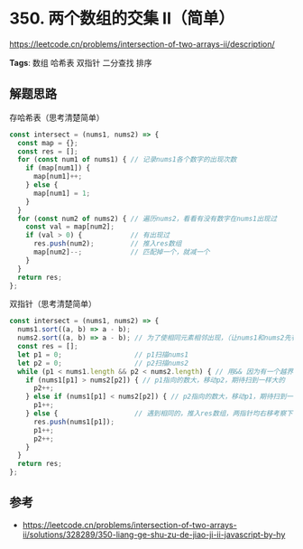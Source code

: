 # 350. 两个数组的交集 II（简单）

https://leetcode.cn/problems/intersection-of-two-arrays-ii/description/

**Tags**: 
数组
哈希表
双指针
二分查找
排序


## 解题思路

存哈希表（思考清楚简单）

```js
const intersect = (nums1, nums2) => {
  const map = {};
  const res = [];
  for (const num1 of nums1) { // 记录nums1各个数字的出现次数
    if (map[num1]) {
      map[num1]++;  
    } else {         
      map[num1] = 1; 
    }
  }
  for (const num2 of nums2) { // 遍历nums2，看看有没有数字在nums1出现过
    const val = map[num2];
    if (val > 0) {            // 有出现过
      res.push(num2);         // 推入res数组
      map[num2]--;            // 匹配掉一个，就减一个
    }
  }
  return res;
};

```
双指针（思考清楚简单）

```js
const intersect = (nums1, nums2) => {
  nums1.sort((a, b) => a - b);
  nums2.sort((a, b) => a - b); // 为了使相同元素相邻出现，（让nums1和nums2先有序）
  const res = [];
  let p1 = 0;                  // p1扫描nums1
  let p2 = 0;                  // p2扫描nums2
  while (p1 < nums1.length && p2 < nums2.length) { // 用&& 因为有一个越界就不能找交集
    if (nums1[p1] > nums2[p2]) { // p1指向的数大，移动p2，期待扫到一样大的
      p2++;
    } else if (nums1[p1] < nums2[p2]) { // p2指向的数大，移动p1，期待扫到一样大的
      p1++;
    } else {                   // 遇到相同的，推入res数组，两指针均右移考察下一个
      res.push(nums1[p1]);
      p1++;
      p2++;
    }
  }
  return res;
};

```

## 参考

- https://leetcode.cn/problems/intersection-of-two-arrays-ii/solutions/328289/350-liang-ge-shu-zu-de-jiao-ji-ii-javascript-by-hy